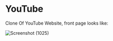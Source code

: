 # YouTube
Clone Of YouTube Website, front page looks like:

![Screenshot (1025)](https://user-images.githubusercontent.com/102204260/193194450-338fcab3-1562-4b16-8719-07e2b0011654.png)
